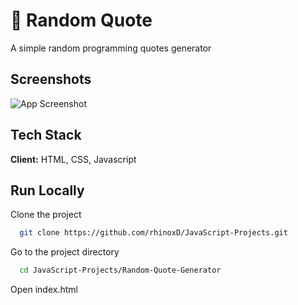 
# 💬 Random Quote

A simple random programming quotes generator


## Screenshots

![App Screenshot](https://media.discordapp.net/attachments/853157623846141952/1050343262654828564/image.png?width=1247&height=615)


## Tech Stack

**Client:** HTML, CSS, Javascript


## Run Locally

Clone the project

```bash
  git clone https://github.com/rhinoxD/JavaScript-Projects.git
```

Go to the project directory

```bash
  cd JavaScript-Projects/Random-Quote-Generator
```

Open index.html

